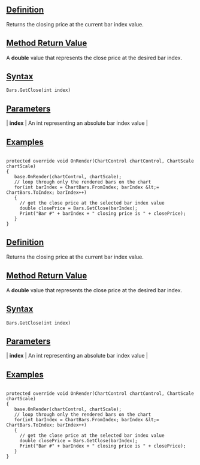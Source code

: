 ## [Definition](https://developer.ninjatrader.com/docs/desktop/getclose\#definition)

Returns the closing price at the current bar index value.

## [Method Return Value](https://developer.ninjatrader.com/docs/desktop/getclose\#method-return-value)

A **double** value that represents the close price at the desired bar index.

## [Syntax](https://developer.ninjatrader.com/docs/desktop/getclose\#syntax)

`Bars.GetClose(int index)`

## [Parameters](https://developer.ninjatrader.com/docs/desktop/getclose\#parameters)

| **index** | An int representing an absolute bar index value |

## [Examples](https://developer.ninjatrader.com/docs/desktop/getclose\#examples)

```jsx-150469391 csharp

protected override void OnRender(ChartControl chartControl, ChartScale chartScale)
{
   base.OnRender(chartControl, chartScale);
   // loop through only the rendered bars on the chart
   for(int barIndex = ChartBars.FromIndex; barIndex &lt;= ChartBars.ToIndex; barIndex++)
   {
     // get the close price at the selected bar index value
     double closePrice = Bars.GetClose(barIndex);
     Print("Bar #" + barIndex + " closing price is " + closePrice);
   }
}

```

## [Definition](https://developer.ninjatrader.com/docs/desktop/getclose\#definition)

Returns the closing price at the current bar index value.

## [Method Return Value](https://developer.ninjatrader.com/docs/desktop/getclose\#method-return-value)

A **double** value that represents the close price at the desired bar index.

## [Syntax](https://developer.ninjatrader.com/docs/desktop/getclose\#syntax)

`Bars.GetClose(int index)`

## [Parameters](https://developer.ninjatrader.com/docs/desktop/getclose\#parameters)

| **index** | An int representing an absolute bar index value |

## [Examples](https://developer.ninjatrader.com/docs/desktop/getclose\#examples)

```jsx-150469391 csharp

protected override void OnRender(ChartControl chartControl, ChartScale chartScale)
{
   base.OnRender(chartControl, chartScale);
   // loop through only the rendered bars on the chart
   for(int barIndex = ChartBars.FromIndex; barIndex &lt;= ChartBars.ToIndex; barIndex++)
   {
     // get the close price at the selected bar index value
     double closePrice = Bars.GetClose(barIndex);
     Print("Bar #" + barIndex + " closing price is " + closePrice);
   }
}

```
